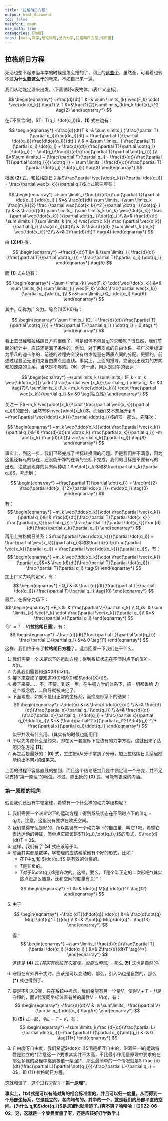 ```yaml
---
title: "拉格朗日方程"
output: html_document
toc: false
mainfont: msyh
use_math: true
categories: [物理]
tags: [math,数学,理论物理,分析力学,拉格朗日方程,作用量]
---
```

<meta http-equiv='Content-Type' content='text/html; charset=utf-8' />

## 拉格朗日方程

死活也想不起来当年学的时候是怎么推的了，网上的[这些个](https://zhuanlan.zhihu.com/p/156760739)，虽然全，可看着也转不过**为什么要这么干**的弯来。不如自己来一遍。

我们从动能定理来出发。(下面循环$k$表物体，$i$表广义座标)。

$$
\begin{eqnarray*}
~\frac{d}{dt}T &=& \sum \limits_{k} \vec{F_k} \cdot \vec{\dot{x_k}} \tag{1} \\
T &=&\frac{1}{2}\sum\limits_{k}m_k \dot{x}_k^2 \tag{2}
\end{eqnarray*}
$$

在$T$不显含$t$时，$T= T(q_i, \dot{q_i})$，**(1)** 式左边有：

$$
\begin{eqnarray*}
~\frac{d}{dt}T &=& 
\sum \limits_i (
\frac{\partial T}{\partial q_i}\frac{dq_i}{dt} + 
\frac{\partial T}{\partial \dot{q_i}}\frac{d\dot{q_i}}{dt}
) \\
& = &\sum \limits_i (
\frac{\partial T}{\partial q_i} \dot{q_i} + 
\frac{d}{dt}(\frac{\partial T}{\partial \dot{q_i} }\dot{q_i} ) - 
\dot{q_i}\frac{d}{dt}(\frac{\partial T}{\partial \dot{q_i}}) 
)\\
&=&\sum \limits_i ~
(\frac{\partial T}{\partial q_i} -
\frac{d}{dt}(\frac{\partial T}{\partial \dot{q_i}})) \dot{q_i} +
\sum \limits_i \frac{d}{dt}(\frac{\partial T}{\partial \dot{q_i} }\dot{q_i} ) \tag{3}
\end{eqnarray*}
$$

根据 **(2)** 式，和拉格朗日关系$\frac{\partial \vec{\dot{x_k}}}{\partial \dot{q_i}} =  \frac{\partial \vec{x_k}}{\partial q_i}$上式第三项有：

$$
\begin{eqnarray*}
~\sum \limits_i \frac{d}{dt}(\frac{\partial T}{\partial \dot{q_i} }\dot{q_i} ) &=&
\frac{d}{dt} \sum \limits_i (\sum \limits_k
\frac{m_k}{2} \frac {\partial \vec{\dot{x_k}}^2 }{\partial \dot{q_i}}\dot{q}_i )\\
&=& 
\frac{d}{dt} \sum \limits_i (\sum \limits_k
{m_k} \vec{\dot{x_k}}  \frac {\partial \vec{\dot{x_k}} }{\partial \dot{q_i}}\dot{q}_i )\\
&=&
\frac{d}{dt} \sum \limits_i (\sum \limits_k
{m_k} \vec{\dot{x_k}}  \frac {\partial \vec{x_k}}{\partial q_i} \frac{d q_i}{dt})\\
&=&
\frac{d}{dt}  (\sum \limits_k
{m_k} \vec{\dot{x_k}}^2)\\
&=& 2\frac{d}{dt}T \tag{4}
\end{eqnarray*}
$$

由 **(3)(4)** 得：

$$
\begin{eqnarray*}
~\frac{d}{dt}T &= &
\sum \limits_i 
(
\frac{d}{dt}(\frac{\partial T}{\partial \dot{q_i}})  -
\frac{\partial T}{\partial q_i} )\dot{q_i}
\end{eqnarray*} \tag{5}
$$

而 **(1)** 式右边有：

$$
\begin{eqnarray*}
~\sum \limits_{k} \vec{F_k} \cdot \vec{\dot{x_k}}  &=&
\sum \limits_{k} \sum \limits_{i} \vec{F_k} \cdot \frac{\partial \vec{x_k}}{\partial q_i}\dot{q_i}\\
&=&\sum \limits_i Q_i \dot{q_i} \tag{6}
\end{eqnarray*}
$$

其中，$Q_i$称为广义力。综合$(1)(5)(6)$有：

$$
\begin{eqnarray*}
\sum \limits_i (Q_i - 
\frac{d}{dt}(\frac{\partial T}{\partial \dot{q_i}})  +
\frac{\partial T}{\partial q_i}
) \dot{q_i}  = 0 \tag{ *}
\end{eqnarray*}
$$

看上去已经和拉格朗日方程很像了，可是如何不包含$q_i$的求和呢？很显然，我们前面的统计中，应该还是漏了条件的。例如，对于两质点的自由体系，把广义坐标设为平凡的迪卡尔的，前述的过程完全没有约束能量在两质点间的分配。更强的，前述过程甚至无法约束自由质点走直线。事实上，上面的推导，完全没出现力的方向和加速度的关系，当然是不够的。OK，这一点，用达朗贝尔的表达：

$$
\begin{eqnarray*}
~\sum\limits_k \sum\limits_i (F_k - m_k \vec{\ddot{x_k}}) \cdot \frac{\partial \vec{x_k}}{\partial q_i} \delta q_i &= &0 \tag{7}\\
\sum\limits_k (F_k - m_k \vec{\ddot{x_k}}) \cdot \frac{\partial \vec{x_k}}{\partial q_i} &= &0 \tag{独立性}
\end{eqnarray*}
$$

关注一下$~m_k \vec{\ddot{x_k}}\cdot \frac{\partial \vec{x_k}}{\partial q_i}$的部分，居然有$~\vec{\ddot{x_k}}$。而我们又不想展开到$ ~\frac{\partial \vec{\ddot{x_k}}}{\partial \ddot{q_i}}$的项。那么，先降次：

$$
\begin{eqnarray*}
~m_k \vec{\ddot{x_k}}\cdot \frac{\partial \vec{x_k}}{\partial q_i}&=&
\frac{d}{dt}(m \dot{x_k} \frac{\partial x_k}{\partial q_i})
-m \dot{x_k} \frac{d}{dt}(\frac{\partial x_k}{\partial q_i}) \tag{8}
\end{eqnarray*}
$$

事实上，到这一步，我们已经完成了坐标转换间的问题。但是我们并不满意，因为这里还有$x_k$的存在，还没能干净的在新的坐标下完成，我们的目标是不要有$x_k$的出现，注意到现存的只有两种项：$m\dot{x_k}$和$\frac{\partial x_k}{\partial q_i}$。考虑到：

$$
\begin{eqnarray*}
~\frac{\partial T}{\partial \dot{x_i}} = \frac{m}{2} \frac{\partial \dot{x_i}^2}{\partial  \dot{x_i}}=m\dot{x_i} \tag{0}
\end{eqnarray*}
$$

有：
$$
\begin{eqnarray*}
~m_k \vec{\ddot{x_k}}\cdot \frac{\partial \vec{x_k}}{\partial q_i}&=&
\frac{d}{dt}(\frac{\partial T}{\partial \dot{x_k} } \frac{\partial x_k}{\partial q_i}) -
\frac{\partial T}{\partial \dot{x_k}}\frac{d}{dt}(\frac{\partial x_k}{\partial q_i})
\end{eqnarray*}
$$
再用上拉格朗日关系：$\frac{\partial \vec{\dot{x_k}}}{\partial \dot{q_i}} =  \frac{\partial \vec{x_k}}{\partial q_i}$和$\frac{d}{dt}(\frac{\partial \vec{x_k}}{\partial q_i}) = \frac{\partial \vec{\dot{x_k}}}{\partial q_i}$，有：
$$
\begin{eqnarray*}
~m_k \vec{\ddot{x_k}}\cdot \frac{\partial \vec{x_k}}{\partial q_i}&=&
\frac {d}{dt}(\frac{\partial T}{\partial \dot{q_i}})-\frac{\partial T}{\partial q_i} \tag{9}
\end{eqnarray*}
$$
加上广义力$Q_i$的定义，有：
$$
\begin{eqnarray*}
~Q_i &=&
\frac {d}{dt}(\frac{\partial T}{\partial \dot{q_i}})-\frac{\partial T}{\partial q_i} \tag{10}
\end{eqnarray*}
$$
最后，在保守力场下：
$$
\begin{eqnarray*}
~F_k &=& \frac{\partial V}{\partial x_k} \\
Q_i&=& \sum \limits_{k}  \vec{F_k} \cdot \frac{\partial \vec{x_k}}{\partial q_i}\\
&=& \frac{\partial V}{\partial q_i}
\end{eqnarray*}
$$
今$L = T-V$(**拉格朗日量**)，有：
$$
\begin{eqnarray*}
~\frac {d}{dt}(\frac{\partial L}{\partial \dot{q_i}})-\frac{\partial L}{\partial q_i} &=& 0 \tag{11}
\end{eqnarray*}
$$
这样，我们终于有了**拉格朗日方程**了。适合回看一下我们在干什么。
1. 我们需要一个*决定论*下的运动方程：得到系统状态在不同时点下的值$X = X(t)$。
2. 为此我们需要知道$X(0)$和$\dot{X}(t)$。
3. 接下来变成了要知道$X(0)$和$\dot{X}(0)$和$\ddot{X}(t)$。
4. 接下来要....，不，不要。到这一步，在牛顿力学的体系下，把一切都丢给 **力** 这个概念后，二阶导就被决定了。
5. 下面考虑，如果不是用正常的坐标系，而换座标系下的结果：
$$
\begin{eqnarray*}
~\ddot{x} &=& \frac{d \dot{x}}{dt} \\
&=& \frac{d}{dt}(\frac{\partial x}{\partial q_i}\dot{q_i}) \\
&=& \frac{d}{dt}(\frac{\partial x}{\partial q_i})\dot{q_i} + \frac{\partial x}{\partial q_i}\ddot{q_i}\\
&=& (\frac{\partial^2 x}{\partial q_i^2})\dot{q_i} ^2+ \frac{\partial x}{\partial q_i}\ddot{q_i}
\end{eqnarray*}
$$
似乎并没有什么用。(其实有的时候也能用用)
6. 所以先考虑什么是约束，即在另一套座标下应该有的力学方程。这就出来了达朗贝尔方程 **(7)**。
7. 再之后是最妖的：**(0)** 式，生生把$\dot{x}$从分子拿到了分母，加上拉格朗日关系居然能约出不带$x$的结果来。

上面的过程不容易直线的想到，而且这个结论感觉只是牛顿定理一个形变，并不足以支持“第一原理”的地位。不过，能出妖的 **(0)** 式，可能有更深的内涵。

### 第一原理的视角
假设我们还没有牛顿定律，希望有一个什么样的动力学结构呢？
1. 我们需要一个*决定论*下的运动方程：得到系统状态在不同时点下的值$q_i = q_i(t)$，注意，这里没有要求在欧氏空间。
2. 我们觉得守恒是好的，所以期待有一个动力学下的自由量，叫它$T$吧，希望它表达运动的特征，简单点它应该是$T({q_i},\dot{q_i},t)$的形式，$\frac{d}{dt}T = 0$。
3. 这样，我们有了 **(3)** 式应该等于0。
4. 前面其实都是数学，学物理的应该希望他有个好的形式。比如：
	* 在$T$中$q_i$ 和 $\dot{q_i}$ 是有效的分离的。
	* $T$是非负的。
	* $T$对于$\dot{q_i}$是齐次的。这样，要么，$T$是个半正定的二次形吧*(其实这点没那么随意，还和空间的度量有关)*：
	
$$
\begin{eqnarray*}
~T &=& \dot{q} M(q) \dot{q}^T  \tag{12}
\end{eqnarray*}
$$

5. 由于

	$$
	\begin{eqnarray*}
	~\frac {dT}{d\dot{q}} \dot{q} &=& \frac{d(\dot{q} M(q) \dot{q}^T )}{dq} \\
	&=& 2\dot{q} M(q)\dot{q}^T  \tag{13}
	\end{eqnarray*}
	$$

	得：
	$$
	\begin{eqnarray*}
	~\sum \limits_i \frac{d}{dt}(\frac{\partial T}{\partial \dot{q_i} }\dot{q_i} ) &=& 2\frac{d}{dt}T \tag{4*}
	\end{eqnarray*}
	$$
	这还是 **(4)** 式 *(其实有欧拉齐次定理，没那么麻烦)* ，那么 **(5)** 式也是自然的。

6. 守恒在有外界干扰时，应该是可以变动的，那么，引入$Q_i$也是自然的，那么 **(*)** 式也得到了。
7. 要是不引入$Q$呢，只在系统中考虑，我们希望有另一个量$V$，使得$V+T=H$是守恒的，而$V$代表同坐标位置有关的属性$V= V(q)$，有：
$$
\begin{eqnarray*}
~\frac{d}{dt}V &=& \sum\limits_i \frac{\partial V}{\partial q_i} \dot{q_i} \tag{5*}
\end{eqnarray*}
$$
和 **(5)** 式一起，令$L = T-V$，有：
$$
\begin{eqnarray*}
~\sum \limits_i(\frac {d}{dt}(\frac{\partial L}{\partial \dot{q_i}})-\frac{\partial L}{\partial q_i})\dot{q_i} &=& 0 \tag{11*}
\end{eqnarray*}
$$
8. 自由度呀自由度，我们希望$\dot{q_i}$间是相互自由的，沿着任一$i$的运动特性是独立的*(注意这一个要求其实并不太高，不比最小作用量原理中要求的在那么多维的路径中挑到极值一条强)*，那么最简单的一个情况就是$ \frac {d}{dt}(\frac{\partial L}{\partial \dot{q_i}})-\frac{\partial L}{\partial q_i} = 0$，即 **(11)** 拉格朗日方程。

这就和谐了，这个过程才配叫 **“第一原理”**。

**事实上，(12)式是可以有纯对角的相合标准型的，并且可以归一度量。从而得到一个局部坐标系，它是独立的，各向均匀的。其中的一个，就是我们的局部平直的空间。(为什么 $q_i$和$\dot{q_i}$是*宗量*也就清楚了。)爽不爽？哈哈哈！(2022-06-02，这，这就是一个黎曼度量了呀，还是应该好好学数学。)**
